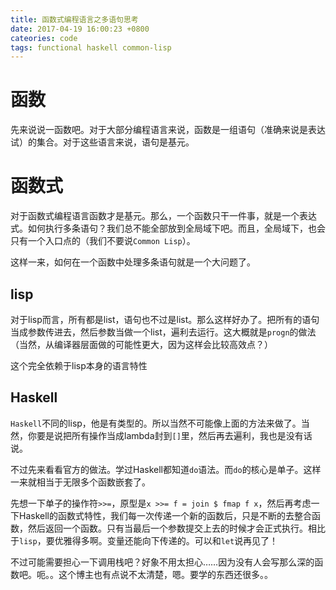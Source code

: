 ```yaml
---
title: 函数式编程语言之多语句思考
date: 2017-04-19 16:00:23 +0800
cateories: code
tags: functional haskell common-lisp
---
```


# 函数
先来说说一函数吧。对于大部分编程语言来说，函数是一组语句（准确来说是表达试）的集合。对于这些语言来说，语句是基元。

# 函数式
对于函数式编程语言函数才是基元。那么，一个函数只干一件事，就是一个表达式。如何执行多条语句？我们总不能全部放到全局域下吧。而且，全局域下，也会只有一个入口点的（我们不要说`Common Lisp`）。

这样一来，如何在一个函数中处理多条语句就是一个大问题了。

## lisp 
对于lisp而言，所有都是list，语句也不过是list。那么这样好办了。把所有的语句当成参数传进去，然后参数当做一个list，遍利去运行。这大概就是`progn`的做法（当然，从编译器层面做的可能性更大，因为这样会比较高效点？）

这个完全依赖于lisp本身的语言特性

## Haskell
`Haskell`不同的lisp，他是有类型的。所以当然不可能像上面的方法来做了。当然，你要是说把所有操作当成lambda封到`[]`里，然后再去遍利，我也是没有话说。

不过先来看看官方的做法。学过Haskell都知道`do`语法。而`do`的核心是单子。这样一来就相当于无限多个函数嵌套了。

先想一下单子的操作符`>>=`，原型是`x >>= f = join $ fmap f x`，然后再考虑一下Haskell的函数式特性，我们每一次传递一个新的函数后，只是不断的去整合函数，然后返回一个函数。只有当最后一个参数提交上去的时候才会正式执行。相比于`lisp`，要优雅得多啊。变量还能向下传递的。可以和`let`说再见了！

不过可能需要担心一下调用栈吧？好象不用太担心……因为没有人会写那么深的函数吧。呃。。这个博主也有点说不太清楚，嗯。要学的东西还很多。。


